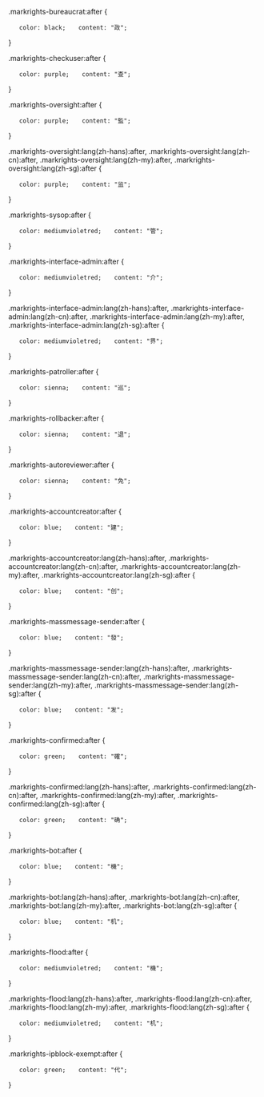 .markrights-bureaucrat:after {

`   color: black;`
`   content: "政";`

}

.markrights-checkuser:after {

`   color: purple;`
`   content: "查";`

}

.markrights-oversight:after {

`   color: purple;`
`   content: "監";`

}

.markrights-oversight:lang(zh-hans):after, .markrights-oversight:lang(zh-cn):after, .markrights-oversight:lang(zh-my):after, .markrights-oversight:lang(zh-sg):after {

`   color: purple;`
`   content: "监";`

}

.markrights-sysop:after {

`   color: mediumvioletred;`
`   content: "管";`

}

.markrights-interface-admin:after {

`   color: mediumvioletred;`
`   content: "介";`

}

.markrights-interface-admin:lang(zh-hans):after, .markrights-interface-admin:lang(zh-cn):after, .markrights-interface-admin:lang(zh-my):after, .markrights-interface-admin:lang(zh-sg):after {

`   color: mediumvioletred;`
`   content: "界";`

}

.markrights-patroller:after {

`   color: sienna;`
`   content: "巡";`

}

.markrights-rollbacker:after {

`   color: sienna;`
`   content: "退";`

}

.markrights-autoreviewer:after {

`   color: sienna;`
`   content: "免";`

}

.markrights-accountcreator:after {

`   color: blue;`
`   content: "建";`

}

.markrights-accountcreator:lang(zh-hans):after, .markrights-accountcreator:lang(zh-cn):after, .markrights-accountcreator:lang(zh-my):after, .markrights-accountcreator:lang(zh-sg):after {

`   color: blue;`
`   content: "创";`

}

.markrights-massmessage-sender:after {

`   color: blue;`
`   content: "發";`

}

.markrights-massmessage-sender:lang(zh-hans):after, .markrights-massmessage-sender:lang(zh-cn):after, .markrights-massmessage-sender:lang(zh-my):after, .markrights-massmessage-sender:lang(zh-sg):after {

`   color: blue;`
`   content: "发";`

}

.markrights-confirmed:after {

`   color: green;`
`   content: "確";`

}

.markrights-confirmed:lang(zh-hans):after, .markrights-confirmed:lang(zh-cn):after, .markrights-confirmed:lang(zh-my):after, .markrights-confirmed:lang(zh-sg):after {

`   color: green;`
`   content: "确";`

}

.markrights-bot:after {

`   color: blue;`
`   content: "機";`

}

.markrights-bot:lang(zh-hans):after, .markrights-bot:lang(zh-cn):after, .markrights-bot:lang(zh-my):after, .markrights-bot:lang(zh-sg):after {

`   color: blue;`
`   content: "机";`

}

.markrights-flood:after {

`   color: mediumvioletred;`
`   content: "機";`

}

.markrights-flood:lang(zh-hans):after, .markrights-flood:lang(zh-cn):after, .markrights-flood:lang(zh-my):after, .markrights-flood:lang(zh-sg):after {

`   color: mediumvioletred;`
`   content: "机";`

}

.markrights-ipblock-exempt:after {

`   color: green;`
`   content: "代";`

}
